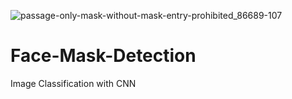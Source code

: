 
![passage-only-mask-without-mask-entry-prohibited_86689-107](https://user-images.githubusercontent.com/73229189/113741183-06468f80-971f-11eb-846f-9d659e7bfbd9.jpg)


# Face-Mask-Detection
Image Classification with CNN
